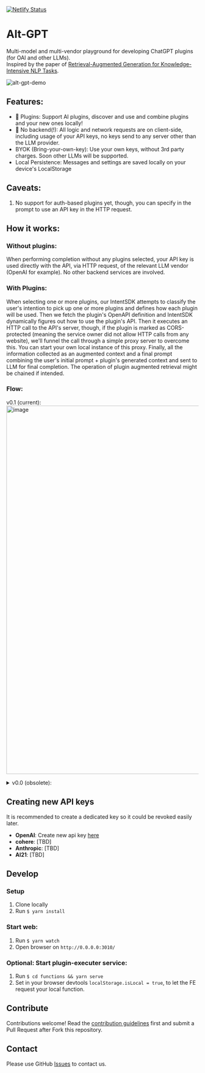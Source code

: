[![Netlify Status](https://api.netlify.com/api/v1/badges/781e6c88-32f4-45d2-add3-7d3757661a7a/deploy-status)](https://app.netlify.com/sites/alt-gpt/deploys)

# Alt-GPT
Multi-model and multi-vendor playground for developing ChatGPT plugins (for OAI and other LLMs).  
Inspired by the paper of [Retrieval-Augmented Generation for Knowledge-Intensive NLP Tasks](https://arxiv.org/abs/2005.11401).

![alt-gpt-demo](https://user-images.githubusercontent.com/246724/231473145-2ead9902-fc46-4de4-b71e-a0021a6e973c.gif)

<!-- <img width="1166" alt="image" src="https://user-images.githubusercontent.com/246724/228156015-62950718-9062-4de0-80ae-02e039980a00.png"> -->

## Features:
- 🌟 Plugins: Support AI plugins, discover and use and combine plugins and your new ones locally! 
- 🌟 No backend(!): All logic and network requests are on client-side, including usage of your API keys, no keys send to any server other than the LLM provider.
- BYOK (Bring-your-own-key): Use your own keys, without 3rd party charges. Soon other LLMs will be supported.
- Local Persistence: Messages and settings are saved locally on your device's LocalStorage

## Caveats:
1. No support for auth-based plugins yet, though, you can specify in the prompt to use an API key in the HTTP request.

## How it works:
### Without plugins: 
When performing completion without any plugins selected, your API key is used directly with the API, via HTTP request, of the relevant LLM vendor (OpenAI for example). No other backend services are involved.

### With Plugins:
When selecting one or more plugins, our IntentSDK attempts to classify the user's intention to pick up one or more plugins and defines how each plugin will be used. Then we fetch the plugin's OpenAPI definition and IntentSDK dynamically figures out how to use the plugin's API. Then it executes an HTTP call to the API's server, though, if the plugin is marked as CORS-protected (meaning the service owner did not allow HTTP calls from any website), we'll funnel the call through a simple proxy server to overcome this. You can start your own local instance of this proxy. Finally, all the information collected as an augmented context and a final prompt combining the user's initial prompt + plugin's generated context and sent to LLM for final completion. The operation of plugin augmented retrieval might be chained if intended.

### Flow:
v0.1 (current):
<img width="962" alt="image" src="https://user-images.githubusercontent.com/246724/231468275-57c70ada-d9a3-4e0f-ad69-90395d821794.png">

<details>
  	<summary>v0.0 (obsolete):</summary>
	<img width="750" alt="image" src="https://user-images.githubusercontent.com/246724/228149571-d2059e02-78d1-4724-8be8-8513feddbd2f.png">
</details>

## Creating new API keys
It is recommended to create a dedicated key so it could be revoked easily later.
- **OpenAI**: Create new api key [here](https://platform.openai.com/account/api-keys)
- **cohere**: [TBD]
- **Anthropic**: [TBD]
- **AI21**: [TBD]


## Develop
### Setup
1. Clone locally
1. Run `$ yarn install`

### Start web:
1. Run `$ yarn watch`
2. Open browser on `http://0.0.0.0:3010/`

### Optional: Start plugin-executer service:
1. Run `$ cd functions && yarn serve`
2. Set in your browser devtools `localStorage.isLocal = true`, to let the FE request your local function.


## Contribute

Contributions welcome! Read the [contribution guidelines](CONTRIBUTING.md) first and submit a Pull Request after Fork this repository.

## Contact
Please use GitHub [Issues](https://github.com/Feedox/alt-gpt/issues?q=is%3Aissue+is%3Aopen+sort%3Aupdated-desc) to contact us.

